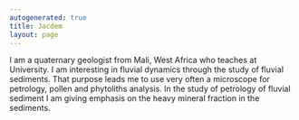 ```yaml
---
autogenerated: true
title: Jacdem
layout: page
---
```


I am a quaternary geologist from Mali, West Africa who teaches at
University. I am interesting in fluvial dynamics through the study of
fluvial sediments. That purpose leads me to use very often a microscope
for petrology, pollen and phytoliths analysis. In the study of petrology
of fluvial sediment I am giving emphasis on the heavy mineral fraction
in the sediments.
